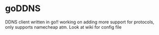 # goDDNS
DDNS client written in go!! working on adding more support for protocols, only supports namecheap atm. Look at wiki for config file
